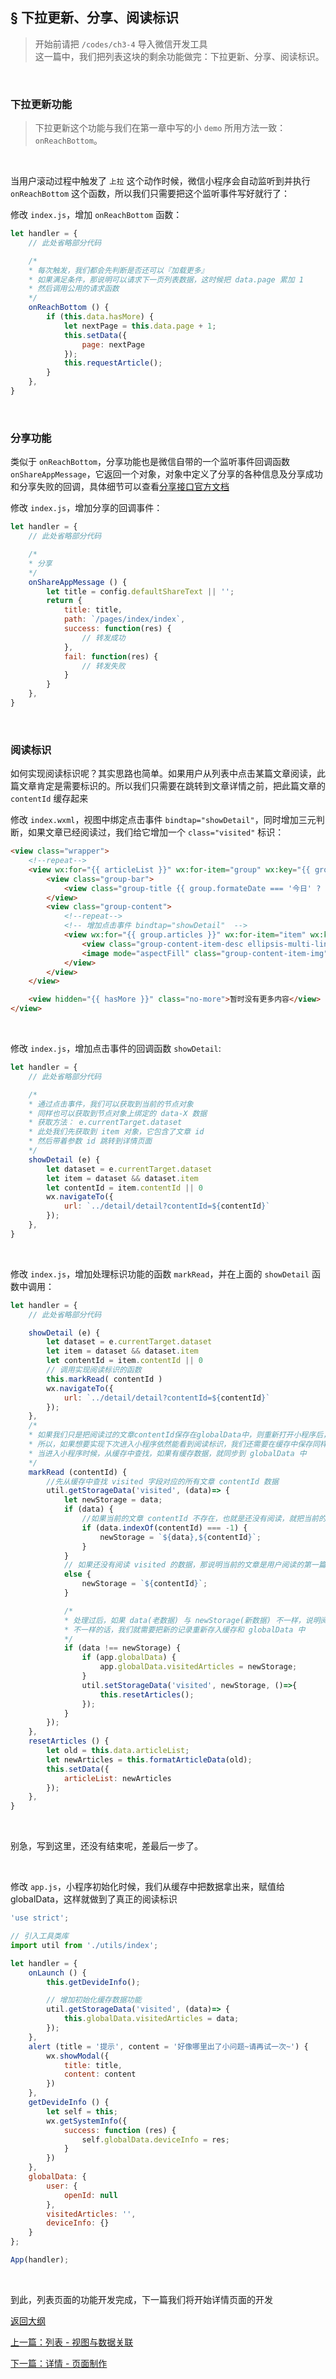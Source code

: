 ## <a>&sect; 下拉更新、分享、阅读标识</a>  
> 开始前请把 `/codes/ch3-4` 导入微信开发工具  
> 这一篇中，我们把列表这块的剩余功能做完：下拉更新、分享、阅读标识。  

<br>  

### 下拉更新功能  
> 下拉更新这个功能与我们在第一章中写的小 `demo` 所用方法一致：`onReachBottom`。  

<br>

当用户滚动过程中触发了 `上拉` 这个动作时候，微信小程序会自动监听到并执行 `onReachBottom` 这个函数，所以我们只需要把这个监听事件写好就行了：  


修改 `index.js`，增加 `onReachBottom` 函数：

```js
let handler = {
    // 此处省略部分代码

    /*
    * 每次触发，我们都会先判断是否还可以『加载更多』
    * 如果满足条件，那说明可以请求下一页列表数据，这时候把 data.page 累加 1
    * 然后调用公用的请求函数
    */
    onReachBottom () {
        if (this.data.hasMore) {
            let nextPage = this.data.page + 1;
            this.setData({
                page: nextPage
            });
            this.requestArticle();
        }
    },   
}
```  

<br>

### 分享功能

类似于 `onReachBottom`，分享功能也是微信自带的一个监听事件回调函数 `onShareAppMessage`，它返回一个对象，对象中定义了分享的各种信息及分享成功和分享失败的回调，具体细节可以查看[分享接口官方文档](https://mp.weixin.qq.com/debug/wxadoc/dev/api/share.html#onshareappmessage)  

修改 `index.js`，增加分享的回调事件：

```js
let handler = {
    // 此处省略部分代码

    /*
    * 分享
    */
    onShareAppMessage () {
        let title = config.defaultShareText || '';
        return {
            title: title,
            path: `/pages/index/index`,
            success: function(res) {
                // 转发成功
            },
            fail: function(res) {
                // 转发失败
            }
        }
    },
}
```  

<br>  

### 阅读标识  

如何实现阅读标识呢？其实思路也简单。如果用户从列表中点击某篇文章阅读，此篇文章肯定是需要标识的。所以我们只需要在跳转到文章详情之前，把此篇文章的 `contentId` 缓存起来   

修改 `index.wxml`，视图中绑定点击事件 `bindtap="showDetail"`，同时增加三元判断，如果文章已经阅读过，我们给它增加一个 `class="visited"` 标识：

```html
<view class="wrapper">
    <!--repeat-->
    <view wx:for="{{ articleList }}" wx:for-item="group" wx:key="{{ group.date }}" class="group">
        <view class="group-bar">
            <view class="group-title {{ group.formateDate === '今日' ? 'on' : ''}}">{{ group.formateDate }}</view>
        </view>
        <view class="group-content">
            <!--repeat-->
            <!-- 增加点击事件 bindtap="showDetail"  -->
            <view wx:for="{{ group.articles }}" wx:for-item="item" wx:key="{{ item.contentId }}" data-item="{{ item }}" bindtap="showDetail" class="group-content-item {{ item.hasVisited ? 'visited' : '' }}">
                <view class="group-content-item-desc ellipsis-multi-line ellipsis-line-3">{{ item.title }}</view>
                <image mode="aspectFill" class="group-content-item-img" src="{{ item.cover || defaultImg.coverImg }}" ></image>
            </view>
        </view>
    </view>

    <view hidden="{{ hasMore }}" class="no-more">暂时没有更多内容</view>
</view>
```

<br>  

修改 `index.js`，增加点击事件的回调函数 `showDetail`:  

```js
let handler = {
    // 此处省略部分代码

    /*
    * 通过点击事件，我们可以获取到当前的节点对象
    * 同样也可以获取到节点对象上绑定的 data-X 数据
    * 获取方法： e.currentTarget.dataset
    * 此处我们先获取到 item 对象，它包含了文章 id
    * 然后带着参数 id 跳转到详情页面
    */
    showDetail (e) {
        let dataset = e.currentTarget.dataset
        let item = dataset && dataset.item
        let contentId = item.contentId || 0
        wx.navigateTo({
            url: `../detail/detail?contentId=${contentId}`
        });
    },
}
```

<br>  

修改 `index.js`，增加处理标识功能的函数 `markRead`，并在上面的 `showDetail` 函数中调用：

```js
let handler = {
    // 此处省略部分代码

    showDetail (e) {
        let dataset = e.currentTarget.dataset
        let item = dataset && dataset.item
        let contentId = item.contentId || 0
        // 调用实现阅读标识的函数
        this.markRead( contentId )
        wx.navigateTo({
            url: `../detail/detail?contentId=${contentId}`
        });
    },
    /*
    * 如果我们只是把阅读过的文章contentId保存在globalData中，则重新打开小程序后，记录就不存在了
    * 所以，如果想要实现下次进入小程序依然能看到阅读标识，我们还需要在缓存中保存同样的数据
    * 当进入小程序时候，从缓存中查找，如果有缓存数据，就同步到 globalData 中
    */
    markRead (contentId) {
        //先从缓存中查找 visited 字段对应的所有文章 contentId 数据
        util.getStorageData('visited', (data)=> {
            let newStorage = data;
            if (data) {
                //如果当前的文章 contentId 不存在，也就是还没有阅读，就把当前的文章 contentId 拼接进去
                if (data.indexOf(contentId) === -1) {
                    newStorage = `${data},${contentId}`;
                }
            }
            // 如果还没有阅读 visited 的数据，那说明当前的文章是用户阅读的第一篇，直接赋值就行了 
            else {
                newStorage = `${contentId}`;
            }

            /*
            * 处理过后，如果 data(老数据) 与 newStorage(新数据) 不一样，说明阅读记录发生了变化
            * 不一样的话，我们就需要把新的记录重新存入缓存和 globalData 中 
            */
            if (data !== newStorage) {
                if (app.globalData) {
                    app.globalData.visitedArticles = newStorage;
                }
                util.setStorageData('visited', newStorage, ()=>{
                    this.resetArticles();
                });
            }
        });
    },
    resetArticles () {
        let old = this.data.articleList;
        let newArticles = this.formatArticleData(old);
        this.setData({
            articleList: newArticles
        });
    },
}
```  

<br>  

别急，写到这里，还没有结束呢，差最后一步了。  

<br>  

修改 `app.js`，小程序初始化时候，我们从缓存中把数据拿出来，赋值给 globalData，这样就做到了真正的阅读标识
```js
'use strict';

// 引入工具类库 
import util from './utils/index';

let handler = {
    onLaunch () {
        this.getDevideInfo();

        // 增加初始化缓存数据功能
        util.getStorageData('visited', (data)=> {
            this.globalData.visitedArticles = data; 
        });
    },
    alert (title = '提示', content = '好像哪里出了小问题~请再试一次~') {
        wx.showModal({
            title: title,
            content: content
        })
    },
    getDevideInfo () {
        let self = this;
        wx.getSystemInfo({
            success: function (res) {
                self.globalData.deviceInfo = res;
            }
        })
    },
    globalData: {
        user: {
            openId: null
        },
        visitedArticles: '',
        deviceInfo: {}
    }
};

App(handler);
```

<br>  

到此，列表页面的功能开发完成，下一篇我们将开始详情页面的开发  



<a href="../readme.md">返回大纲</a>  

<a href="./ch3-3.md">上一篇：列表 - 视图与数据关联</a>  

<a href="./ch4-1.md">下一篇：详情 - 页面制作</a>
